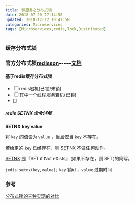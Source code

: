 ```yaml
---
title: 微服务之分布式锁
date: 2018-07-20 17:14:58
updated: 2018-12-12 10:47:58
categories: Microservices
tags: [Microservices,redis,lock,Distributed]
---
```


### 缓存分布式锁

### 官方分布式锁[redisson](https://github.com/redisson/redisson)-----[文档](https://github.com/redisson/redisson/wiki/%E7%9B%AE%E5%BD%95)

#### 基于redis缓存分布式锁

- [ ] redis宕机(已锁/未锁)
- [ ] 其中一个线程服务宕机(已锁)
- [ ] 

##### redis SETNX 命令详解

**SETNX key value** 

将 `key` 的值设为 `value` ，当且仅当 `key` 不存在。

若给定的 `key` 已经存在，则 [SETNX](http://redisdoc.com/string/setnx.html#setnx) 不做任何动作。

[SETNX](http://redisdoc.com/string/setnx.html#setnx) 是『SET if Not eXists』(如果不存在，则 SET)的简写。

`jedis.setnx(key,value);`   `key` 锁id ，`value` 过期时间





### 参考

[分布式锁的三种实现的对比](https://www.jianshu.com/p/c2b4aa7a12f1)